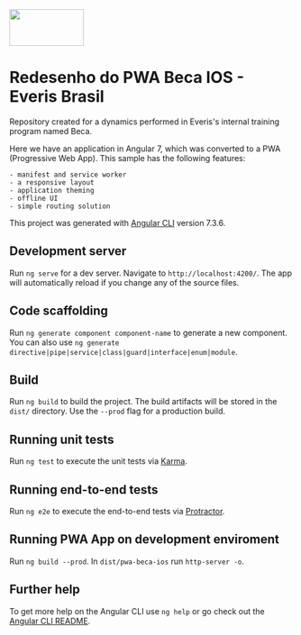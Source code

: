 <img src="https://www.everis.com/sites/all/themes/everis/logo.png" width="132" height="65">

# Redesenho do PWA Beca IOS - Everis Brasil

Repository created for a dynamics performed in Everis's internal training program named Beca.

Here we have an application in Angular 7, which was converted to a PWA (Progressive Web App). This sample has the following features:

	- manifest and service worker
	- a responsive layout
	- application theming
	- offline UI
	- simple routing solution

This project was generated with [Angular CLI](https://github.com/angular/angular-cli) version 7.3.6.

## Development server

Run `ng serve` for a dev server. Navigate to `http://localhost:4200/`. The app will automatically reload if you change any of the source files.

## Code scaffolding

Run `ng generate component component-name` to generate a new component. You can also use `ng generate directive|pipe|service|class|guard|interface|enum|module`.

## Build

Run `ng build` to build the project. The build artifacts will be stored in the `dist/` directory. Use the `--prod` flag for a production build.

## Running unit tests

Run `ng test` to execute the unit tests via [Karma](https://karma-runner.github.io).

## Running end-to-end tests

Run `ng e2e` to execute the end-to-end tests via [Protractor](http://www.protractortest.org/).

## Running PWA App on development enviroment

Run `ng build --prod`. In `dist/pwa-beca-ios` run `http-server -o`.

## Further help

To get more help on the Angular CLI use `ng help` or go check out the [Angular CLI README](https://github.com/angular/angular-cli/blob/master/README.md).
